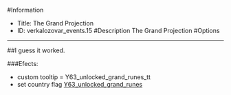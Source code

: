 #Information
 - Title: The Grand Projection
 - ID: verkalozovar_events.15
#Description
The Grand Projection
#Options

___
##I guess it worked.

###Efects:<ul><li>custom tooltip = Y63_unlocked_grand_runes_tt</li><li>set country flag [Y63_unlocked_grand_runes](../flags/y63_unlocked_grand_runes.md)</li></ul>
